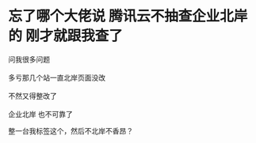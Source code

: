 # 忘了哪个大佬说 腾讯云不抽查企业北岸的 刚才就跟我查了


问我很多问题 <br />
<br />
多亏那几个站一直北岸页面没改<br />
<br />
不然又得整改了<br />
<br />
企业北岸 也不可靠了<img src="static/image/smiley/default/sweat.gif" smilieid="10" border="0" alt="" /> 

整一台我标签这个，然后不北岸不香昂？
